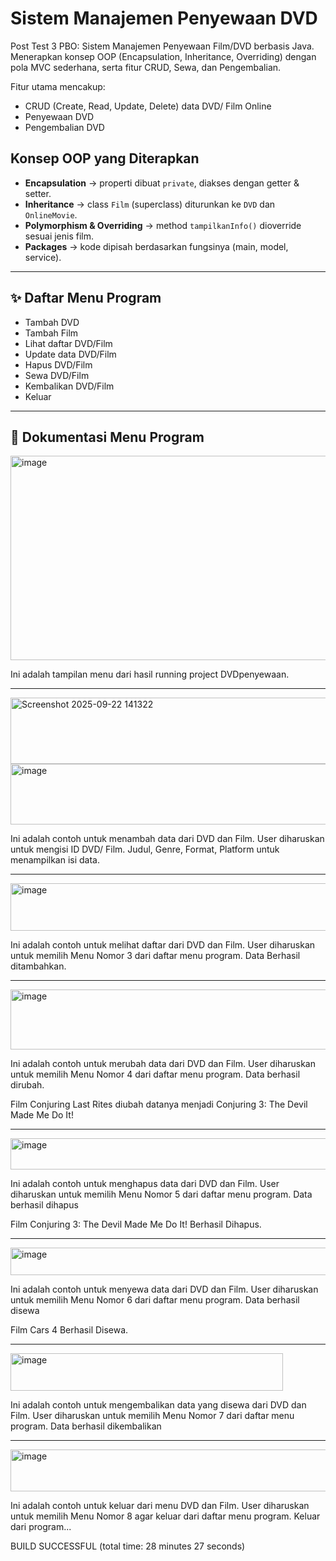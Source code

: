 # Sistem Manajemen Penyewaan DVD 
Post Test 3 PBO: Sistem Manajemen Penyewaan Film/DVD berbasis Java. Menerapkan konsep OOP (Encapsulation, Inheritance, Overriding) dengan pola MVC sederhana, serta fitur CRUD, Sewa, dan Pengembalian.

Fitur utama mencakup:  
- CRUD (Create, Read, Update, Delete) data DVD/ Film Online
- Penyewaan DVD  
- Pengembalian DVD

## Konsep OOP yang Diterapkan
- **Encapsulation** → properti dibuat `private`, diakses dengan getter & setter.  
- **Inheritance** → class `Film` (superclass) diturunkan ke `DVD` dan `OnlineMovie`.  
- **Polymorphism & Overriding** → method `tampilkanInfo()` dioverride sesuai jenis film.  
- **Packages** → kode dipisah berdasarkan fungsinya (main, model, service).  

---

## ✨ Daftar Menu Program  
- Tambah DVD
- Tambah Film
- Lihat daftar DVD/Film
- Update data DVD/Film
- Hapus DVD/Film
- Sewa DVD/Film
- Kembalikan DVD/Film  
- Keluar 

---

## 🔄 Dokumentasi Menu Program  

<img width="998" height="327" alt="image" src="https://github.com/user-attachments/assets/5bc05c27-f85b-4336-82d1-b0d1a4b65ff3" />

Ini adalah tampilan menu dari hasil running project DVDpenyewaan.

---

<img width="634" height="106" alt="Screenshot 2025-09-22 141322" src="https://github.com/user-attachments/assets/639f6dd6-65af-45f1-80b7-90c2745a862a" />

<img width="585" height="97" alt="image" src="https://github.com/user-attachments/assets/6c371831-236b-49e5-9943-daf9bd3cf3ab" />

Ini adalah contoh untuk menambah data dari DVD dan Film.
User diharuskan untuk mengisi ID DVD/ Film. Judul, Genre, Format, Platform untuk menampilkan isi data.

---

<img width="695" height="76" alt="image" src="https://github.com/user-attachments/assets/feb4e2a1-7593-43b2-925f-9f1704effb3e" />

Ini adalah contoh untuk melihat daftar dari DVD dan Film.
User diharuskan untuk memilih Menu Nomor 3 dari daftar menu program. Data Berhasil ditambahkan.

---

<img width="629" height="96" alt="image" src="https://github.com/user-attachments/assets/97c88c3b-e6f4-4512-9375-a1b6c8ebd659" />

Ini adalah contoh untuk merubah data dari DVD dan Film.
User diharuskan untuk memilih Menu Nomor 4 dari daftar menu program. Data berhasil dirubah.

Film Conjuring Last Rites diubah datanya menjadi Conjuring 3: The Devil Made Me Do It!

---

<img width="602" height="50" alt="image" src="https://github.com/user-attachments/assets/dd6787ca-ed9c-4b21-a748-1684dbb1f669" />

Ini adalah contoh untuk menghapus data dari DVD dan Film.
User diharuskan untuk memilih Menu Nomor 5 dari daftar menu program. Data berhasil dihapus

Film Conjuring 3: The Devil Made Me Do It! Berhasil Dihapus.

---

<img width="711" height="44" alt="image" src="https://github.com/user-attachments/assets/4ee1242c-dc8e-494f-b626-68d9232c6cb1" />

Ini adalah contoh untuk menyewa data dari DVD dan Film.
User diharuskan untuk memilih Menu Nomor 6 dari daftar menu program. Data berhasil disewa

Film Cars 4 Berhasil Disewa.

---

<img width="436" height="60" alt="image" src="https://github.com/user-attachments/assets/c98060f6-0309-420d-a753-19f2332f6582" />

Ini adalah contoh untuk mengembalikan data yang disewa dari DVD dan Film.
User diharuskan untuk memilih Menu Nomor 7 dari daftar menu program. Data berhasil dikembalikan

---

<img width="602" height="67" alt="image" src="https://github.com/user-attachments/assets/2145fb15-46be-4d97-ba26-df55f54fc8b4" />

Ini adalah contoh untuk keluar dari menu DVD dan Film.
User diharuskan untuk memilih Menu Nomor 8 agar keluar dari daftar menu program. Keluar dari program...

BUILD SUCCESSFUL (total time: 28 minutes 27 seconds)




